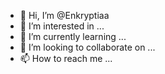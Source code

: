 - 👋 Hi, I’m @Enkryptiaa
- 👀 I’m interested in ...
- 🌱 I’m currently learning ...
- 💞️ I’m looking to collaborate on ...
- 📫 How to reach me ...

<!---
Enkryptiaa/Enkryptiaa is a ✨ special ✨ repository because its `README.md` (this file) appears on your GitHub profile.
You can click the Preview link to take a look at your changes.
--->
